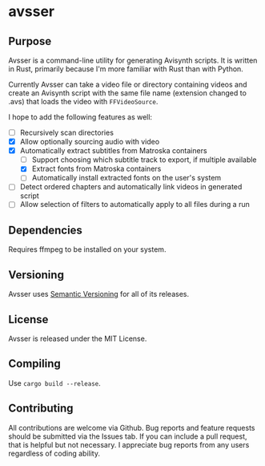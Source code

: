 # avsser

## Purpose
Avsser is a command-line utility for generating Avisynth scripts. It is written
in Rust, primarily because I'm more familiar with Rust than with Python.

Currently Avsser can take a video file or directory containing videos and create
an Avisynth script with the same file name (extension changed to .avs) that loads
the video with `FFVideoSource`.

I hope to add the following features as well:

- [ ] Recursively scan directories
- [x] Allow optionally sourcing audio with video
- [x] Automatically extract subtitles from Matroska containers
  - [ ] Support choosing which subtitle track to export, if multiple available
  - [x] Extract fonts from Matroska containers
  - [ ] Automatically install extracted fonts on the user's system
- [ ] Detect ordered chapters and automatically link videos in generated script
- [ ] Allow selection of filters to automatically apply to all files during a run

## Dependencies

Requires ffmpeg to be installed on your system.

## Versioning

Avsser uses [Semantic Versioning](http://semver.org/) for all of its releases.

## License

Avsser is released under the MIT License.

## Compiling

Use `cargo build --release`.

## Contributing

All contributions are welcome via Github. Bug reports and feature requests should
be submitted via the Issues tab. If you can include a pull request, that is helpful
but not necessary. I appreciate bug reports from any users regardless of coding
ability.
